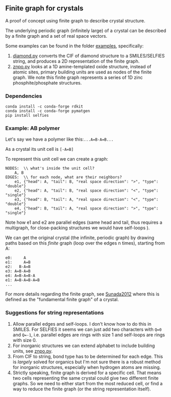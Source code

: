 Finite graph for crystals
--
A proof of concept using finite graph to 
describe crystal structure.

The underlying periodic graph (infinitely large) 
of a crystal can be described by a finite graph
and a set of real space vectors.

Some examples can be found in the folder [examples](./examples),
specifically:
1. [diamond.py](examples/diamond.py) converts the CIF of
diamond structure to a SMILES/SELFIES string, and
produces a 2D representation of the finite graph.
2. [znpo.py](examples/znpo.py) looks at a 1D amine-templated
oxide structure, instead of atomic sites,
primary building units are used as nodes of the finite
graph. We note this finite graph represents a series of
1D zinc phosphite/phosphate structures.

### Dependencies
```
conda install -c conda-forge rdkit
conda install -c conda-forge pymatgen
pip install selfies
```

### Example: AB polymer 
Let's say we have a polymer like this:`...A=B-A=B...`

As a crystal its unit cell is `[-A=B]`

To represent this unit cell we can create a graph:
```
NODES:  \\ what's inside the unit cell?
	A, B
EDGES:  \\ for each node, what are their neighbors?
	e1, {"head": A, "tail": B, "real space direction": ">", "type": "double"}
	e2, {"head": A, "tail": B, "real space direction": "<", "type": "single"}
	e3, {"head": B, "tail": A, "real space direction": "<", "type": "double"}
	e4, {"head": B, "tail": A, "real space direction": ">", "type": "single"}
```
Note how e1 and e2 are parallel edges 
(same head and tail, thus requires a multigraph, 
for close-packing structures we would have self-loops 
). 

We can get the original crystal 
(the infinite, periodic graph) by drawing paths based on
this *finite* graph (loop over the edges n times), starting from A:
```
e0:     A
e1:     A=B
e2:   B-A=B
e3: A=B-A=B
e4: A=B-A=B-A
e1: A=B-A=B-A=B
...
```
For more details regarding the finite graph, 
see [Sunada2012](https://link.springer.com/article/10.1007/s11537-012-1144-4) 
where this is defined as the "fundamental finite graph" of a crystal. 

### Suggestions for string representations
1. Allow parallel edges and self-loops. 
I don't know how to do this in SMILES. 
For SELFIES it seems we can just add two characters with `Q=0` and `Q=-1`,
i.e. parallel edges are rings with size 1 and self-loops are rings with size 0.
2. For inorganic structures we can extend alphabet to include building units, see [znpo.py](examples/znpo.py).
3. From CIF to string, bond type has to be determined for each edge. This is *largely* solved for organics 
but I'm not sure there is a robust method for inorganic structures, especially when hydrogen atoms are missing.
4. Strictly speaking, finite graph is derived for a specific cell. That means two cells representing the same crystal could give two different finite graphs. 
So we need to either start from the most reduced cell, or find a way to reduce the finite graph (or the string representation itself).
